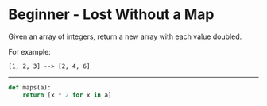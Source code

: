 # Beginner - Lost Without a Map

Given an array of integers, return a new array with each value doubled.

For example:

```
[1, 2, 3] --> [2, 4, 6]
```

---

```py
def maps(a):
    return [x * 2 for x in a]
```
